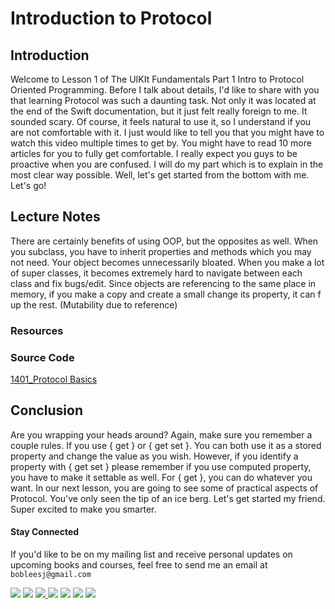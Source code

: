 # Introduction to Protocol

## Introduction
Welcome to Lesson 1 of The UIKIt Fundamentals Part 1 Intro to Protocol Oriented Programming. Before I talk about details, I'd like to share with you that learning Protocol was such a daunting task. Not only it was located at the end of the Swift documentation, but it just felt really foreign to me. It sounded scary. Of course, it feels natural to use it, so I understand if you are not comfortable with it. I just would like to tell you that you might have to watch this video multiple times to get by. You might have to read 10 more articles for you to fully get comfortable. I really expect you guys to be proactive when you are confused. I will do my part which is to explain in the most clear way possible. Well, let's get started from the bottom with me. Let's go!

## Lecture Notes

There are certainly benefits of using OOP, but the opposites as well.
When you subclass, you have to inherit properties and methods which you may not need. Your object becomes unnecessarily bloated.
When you make a lot of super classes, it becomes extremely hard to navigate between each class and fix bugs/edit.
Since objects are referencing to the same place in memory, if you make a copy and create a small change its property, it can f up the rest. (Mutability due to reference)


### Resources
### Source Code
[1401_Protocol Basics](https://www.dropbox.com/sh/n5y58kvek9zp1ef/AACvWcKQbmtclxYLxc3Qy8zAa?dl=0)

## Conclusion
Are you wrapping your heads around? Again, make sure you remember a couple rules. If you use { get } or { get set }. You can both use it as a stored property and change the value as you wish. However, if you identify a property with { get set } please remember if you use computed property, you have to make it settable as well. For { get }, you can do whatever you want. In our next lesson, you are going to see some of practical aspects of Protocol. You've only seen the tip of an ice berg. Let's get started my friend. Super excited to make you smarter.

#### Stay Connected
If you'd like to be on my mailing list and receive personal updates on upcoming books and courses, feel free to send me an email at `bobleesj@gmail.com`
<p>
<a href="http://bobthedeveloper.io"><img src="https://img.shields.io/badge/Personal-Website-333333.svg"></a>
<a href="https://facebook.com/bobthedeveloper"><img src="https://img.shields.io/badge/Facebook-Like-3B5998.svg"></a> <a href="https://youtube.com/bobthedeveloper"><img src="https://img.shields.io/badge/YouTube-Subscribe-CE1312.svg"</a> <a href="https://twitter.com/bobleesj"><img src="https://img.shields.io/badge/Twitter-Follow-55ACEE.svg"></a> <a href="https://instagram.com/bobthedev
"><img src="https://img.shields.io/badge/Instagram-Follow-BB2F92.svg"></a> <a href="https://linkedin.com/in/bobleesj"><img src= "https://img.shields.io/badge/LinkedIn-Connect-0077B5.svg"></a>
<a href="https://medium.com/@bobleesj"><img src="https://img.shields.io/badge/Medium-Read-00AB6C.svg"/></a>
</p>
